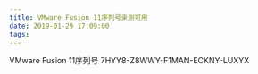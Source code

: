 ```yaml
---
title: VMware Fusion 11序列号亲测可用
date: 2019-01-29 17:09:00
tags:
---
```

VMware Fusion 11序列号
7HYY8-Z8WWY-F1MAN-ECKNY-LUXYX